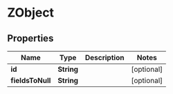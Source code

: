 
# ZObject

## Properties
Name | Type | Description | Notes
------------ | ------------- | ------------- | -------------
**id** | **String** |  |  [optional]
**fieldsToNull** | **String** |  |  [optional]




